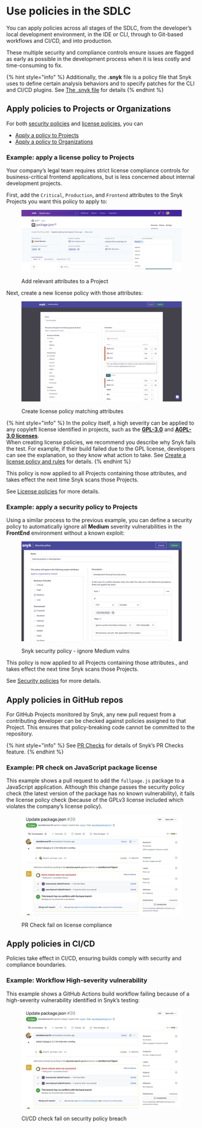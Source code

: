 # Use policies in the SDLC

You can apply policies across all stages of the SDLC, from the developer’s local development environment, in the IDE or CLI, through to Git-based workflows and CI/CD, and into production.

These multiple security and compliance controls ensure issues are flagged as early as possible in the development process when it is less costly and time-consuming to fix.

{% hint style="info" %}
Additionally, the **.snyk** file is a policy file that Snyk uses to define certain analysis behaviors and to specify patches for the CLI and CI/CD plugins. See [The .snyk file](the-.snyk-file.md) for details
{% endhint %}

## Apply policies to Projects or Organizations

For both [security policies](security-policies/) and [license policies](license-policies/), you can&#x20;

* [Apply a policy to Projects](apply-a-policy-to-projects.md)
* [Apply a policy to Organizations](apply-a-policy-to-organizations.md)

### Example: apply a license policy to Projects

Your company’s legal team requires strict license compliance controls for business-critical frontend applications, but is less concerned about internal development projects.

First, add the `Critical`, `Production`, and `Frontend` attributes to the Snyk Projects you want this policy to apply to:

<figure><img src="../../.gitbook/assets/image (1) (3).png" alt="Add relevant attributes to a Project"><figcaption><p>Add relevant attributes to a Project</p></figcaption></figure>

Next, create a new license policy with those attributes:

<figure><img src="../../.gitbook/assets/image (7) (1) (1).png" alt="Create license policy matching attributes"><figcaption><p>Create license policy matching attributes</p></figcaption></figure>

{% hint style="info" %}
In the policy itself, a high severity can be applied to any copyleft license identified in projects, such as the [**GPL-3.0**](https://snyk.io/learn/what-is-gpl-license-gplv3-explained/) and [**AGPL-3.0 licenses**](https://snyk.io/learn/agpl-license/). \
When creating license policies, we recommend you describe why Snyk fails the test. For example, if their build failed due to the GPL license, developers can see the explanation, so they know what action to take. See [Create a license policy and rules](license-policies/create-a-license-policy-and-rules.md) for details.
{% endhint %}

This policy is now applied to all Projects containing those attributes, and takes effect the next time Snyk scans those Projects.

See [License policies](license-policies/) for more details.

### Example: apply a **security policy to Projects**

Using a similar process to the previous example, you can define a security policy to automatically ignore all **Medium** severity vulnerabilities in the **FrontEnd** environment without a known exploit:

<div align="left">

<figure><img src="../../.gitbook/assets/image (14) (3).png" alt="Snyk security policy - ignore Medium vulns"><figcaption><p>Snyk security policy - ignore Medium vulns</p></figcaption></figure>

</div>

This policy is now applied to all Projects containing those attributes., and takes effect the next time Snyk scans those Projects.

See [Security policies](security-policies/) for more details.

## Apply policies in GitHub repos

For GitHub Projects monitored by Snyk, any new pull request from a contributing developer can be checked against policies assigned to that Project. This ensures that policy-breaking code cannot be committed to the repository.

{% hint style="info" %}
See [PR Checks](../../scan-applications/run-pr-checks/) for details of Snyk’s PR Checks feature.
{% endhint %}

### Example: PR check on JavaScript package license

This example shows a pull request to add the `fullpage.js` package to a JavaScript application. Although this change passes the security policy check (the latest version of the package has no known vulnerability), it fails the license policy check (because of the GPLv3 license included which violates the company’s license policy).

<figure><img src="../../.gitbook/assets/image (5) (1) (1).png" alt="PR Check fail on license compliance"><figcaption><p>PR Check fail on license compliance</p></figcaption></figure>

## Apply policies in CI/CD

Policies take effect in CI/CD, ensuring builds comply with security and compliance boundaries.

### Example: Workflow High-severity vulnerability

This example shows a GitHub Actions build workflow failing because of a high-severity vulnerability identified in Snyk’s testing:

<figure><img src="../../.gitbook/assets/image (6) (4).png" alt="CI/CD check fail on security policy breach"><figcaption><p>CI/CD check fail on security policy breach</p></figcaption></figure>
